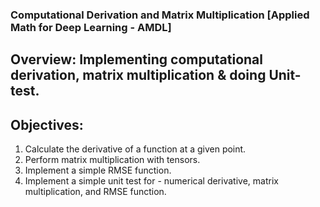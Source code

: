 ### Computational Derivation and Matrix Multiplication [Applied Math for Deep Learning - AMDL]

## Overview: Implementing computational derivation, matrix multiplication & doing Unit-test.

## Objectives:
1. Calculate the derivative of a function at a given point.
2. Perform matrix multiplication with tensors.
3. Implement a simple RMSE function.
4. Implement a simple unit test for - numerical derivative, matrix multiplication, and RMSE function.